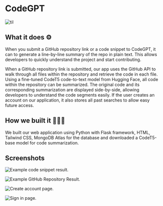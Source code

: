 # CodeGPT

![til](./static/gif/home.gif)

## What it does ⚙️

When you submit a GitHub repository link or a code snippet to CodeGPT, it can to generate a line-by-line summary of the repo in plain text. This allows developers to quickly understand the project and start contributing.

When a GitHub repository link is submitted, our app uses the GitHub API to walk through all files within the repository and retrieve the code in each file. Using a fine-tuned CodeT5 code-to-text model from Hugging Face, all code within the repository can be summarized. The original code and its corresponding summarization are displayed side-by-side, allowing developers to understand the code segments easily. If the user creates an account on our application, it also stores all past searches to allow easy future access.

## How we built it 👷‍♀️🔧

We built our web application using Python with Flask framework, HTML, Tailwind CSS, MongoDB Atlas for the database and downloaded a CodeT5-base model for code summarization.

## Screenshots

![Example code snippet result.](./static/images/example_code_snippet_result.png)

![Example GitHub Repository Result.](./static/images/example_github_repo_result.png)

![Create account page.](./static/images/create_account.png)

![Sign in page.](./static/images/sign_in.png)
